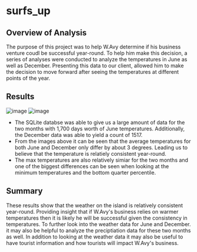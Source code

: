 # surfs_up
## Overview of Analysis
The purpose of this project was to help W.Avy determine if his business venture coudl be successful year-round. To help him make this decision, a series of analyses were conducted to analyze the temperatures in June as well as December. Presenting this data to our client, allowed him to make the decision to move forward after seeing the temperatures at different points of the year.
## Results
![image](https://user-images.githubusercontent.com/102090016/171050746-1012b106-a09b-4764-be9c-af5dca4ee603.png)
![image](https://user-images.githubusercontent.com/102090016/171050756-e9bc338b-852f-4e9b-bc93-535fa0d56bb6.png)
- The SQLite databse was able to give us a large amount of data for the two months with 1,700 days worth of June temperatures. Additionally, the December data was able to yield a count of 1517. 
- From the images above it can be seen that the average temperatures for both June and December only differ by about 3 degrees. Leading us to believe that the temperature is relatiely consistent year-round.
- The max temperatures are also relatively simiar for the two months and one of the biggest differences can be seen when looking at the minimum temperatures and the bottom quarter percentile. 
## Summary
These results show that the weather on the island is relatively consistent year-round. Providing insight that if W.Avy's business relies on warmer temperatures then it is likely he will be successful given the consistency in temperatures. To further look into the weather data for June and December. it may also be helpful to analyze the preciptiation data for these two months as well. In addition to looking at the weather data it may also be useful to have tourist information and how tourists will impact W.Avy's business. 
